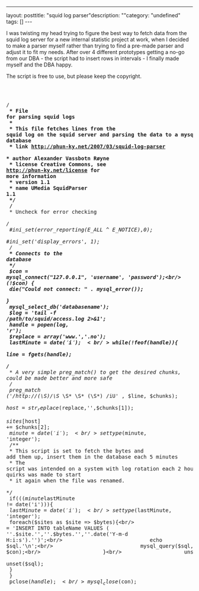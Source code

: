 --- 
layout: posttitle: "squid log parser"description: ""category: "undefined" tags: [] --- <p>I was twisting my head trying to figure the best way to fetch data from the squid log server for a new internal statistic project at work, when I decided to make a parser myself rather than trying to find a pre-made parser and adjust it to fit my needs. After over 4 different prototypes getting a no-go from our DBA - the script had to insert rows in intervals - I finally made myself and the DBA happy.</p> <p>The script is free to use, but please keep the copyright.</p><br/><pre class="brush: php"><br/>/**<br/>        * File for parsing squid logs<br/>        *<br/>        * This file fetches lines from the squid log on the squid server and parsing the data to a mysql database<br/>        * link http://phun-ky.net/2007/03/squid-log-parser<br/>        * author Alexander Vassbotn Røyne <br/>        * license Creative Commons, see http://phun-ky.net/license for more information<br/>        * version 1.1<br/>        * name UMedia SquidParser 1.1<br/>        */<br/>        /**<br/>         * Uncheck for error checking<br/>         */<br/>        #ini_set(error_reporting(E_ALL ^ E_NOTICE),0);<br/>        #ini_set('display_errors', 1);<br/>       /**<br/>        * Connects to the database<br/>        */<br/>        $con = mysql_connect("127.0.0.1", 'username', 'password');<br/>        if (!$con) {<br/>             die("Could not connect: " . mysql_error());<br/>        }<br/>        mysql_select_db('databasename');<br/>        $log = 'tail -f /path/to/squid/access.log 2>&1';<br/>        $handle = popen($log, 'r');<br/>        $replace = array('www.','.no');<br/>        $lastMinute = date('i');<br/>        while(!feof($handle)){<br/>               $line = fgets($handle);<br/>               /**<br/>                * A very simple preg_match() to get the desired chunks, could be made better and more safe<br/>                */<br/>               preg_match ('/http:\/\/(\S*)\/\S* \S* \S* (\S*) /iU' , $line, $chunks);<br/>               $host = str_replace($replace,'',$chunks[1]);<br/>               $sites[$host] += $chunks[2];<br/>               $minute = date('i');<br/>               settype($minute, 'integer');<br/>               /**<br/>                * This script is set to fetch the bytes and add them up, insert them in the database each 5 minutes<br/>                * The script was intended on a system with log rotation each 2 hours, so some quirks was made to start<br/>                * it again when the file was renamed.<br/>                */<br/>               if((($minute%5) == 0) && ($lastMinute != date('i'))){<br/>                    $lastMinute = date('i');<br/>                    settype($lastMinute, 'integer');<br/>                    foreach($sites as $site => $bytes){<br/>                            $sql = 'INSERT INTO tableName VALUES ( ''.$site.'',''.$bytes.'',''.date('Y-m-d H:i:s').'')';<br/>                            echo $sql.'\n';<br/>                            mysql_query($sql, $con);<br/>                    }<br/>                    unset($sites);<br/>                    unset($sql);<br/>               }<br/>        }<br/>        pclose($handle);<br/>        mysql_close($con);
</pre>